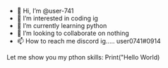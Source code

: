 - 👋 Hi, I’m @user-741
- 👀 I’m interested in coding ig
- 🌱 I’m currently learning python
- 💞️ I’m looking to collaborate on nothing
- 📫 How to reach me discord ig..... user0741#0914

<!---
user-741/user-741 is a ✨ special ✨ repository because its `README.md` (this file) appears on your GitHub profile.
You can click the Preview link to take a look at your changes.
--->
Let me show you my pthon skills:
Print("Hello World)
